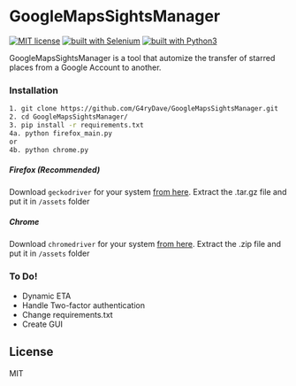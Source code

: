 # GoogleMapsSightsManager
[![MIT license](https://img.shields.io/badge/License-MIT-blue.svg)](https://lbesson.mit-license.org/) [![built with Selenium](https://img.shields.io/badge/built%20with-Selenium-yellow.svg)](https://github.com/SeleniumHQ/selenium) [![built with Python3](https://img.shields.io/badge/built%20with-Python3-red.svg)](https://www.python.org/)

GoogleMapsSightsManager is a tool that automize the transfer of starred places from a Google Account to another.


### Installation

```bash
1. git clone https://github.com/G4ryDave/GoogleMapsSightsManager.git
2. cd GoogleMapsSightsManager/
3. pip install -r requirements.txt
4a. python firefox_main.py
or
4b. python chrome.py

```
##### Firefox (Recommended)
  Download ```geckodriver``` for your system [from here](https://github.com/mozilla/geckodriver/releases). Extract the .tar.gz file and put it in ```/assets``` folder
##### Chrome
 Download ```chromedriver``` for your system [from here](https://sites.google.com/a/chromium.org/chromedriver/downloads). Extract the .zip file and put it in ```/assets``` folder
 



### To Do!

  - Dynamic ETA
  - Handle Two-factor authentication
  - Change requirements.txt
  - Create GUI

License
----

MIT
